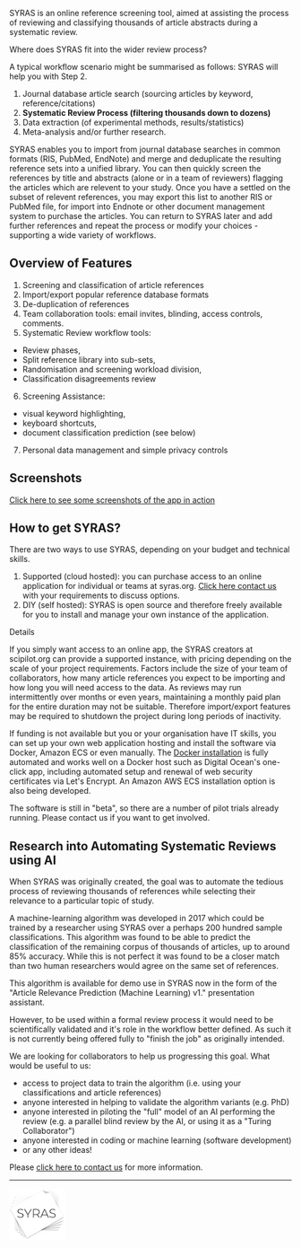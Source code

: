 
SYRAS is an online reference screening tool, aimed at assisting the process of reviewing and classifying thousands of article abstracts during a systematic review. 

Where does SYRAS fit into the wider review process?

A typical workflow scenario might be summarised as follows: SYRAS will help you with Step 2. 

1. Journal database article search (sourcing articles by keyword, reference/citations)
2. **Systematic Review Process (filtering thousands down to dozens)**
3. Data extraction (of experimental methods, results/statistics)
4. Meta-analysis and/or further research.

SYRAS enables you to import from journal database searches in common formats (RIS, PubMed, EndNote) and merge and deduplicate the resulting reference sets into a unified library. You can then quickly screen the references by title and abstracts (alone or in a team of reviewers) flagging the articles which are relevent to your study. Once you have a settled on the subset of relevent references, you may export this list to another RIS or PubMed file, for import into Endnote or other document management system to purchase the articles. You can return to SYRAS later and add further references and repeat the process or modify your choices - supporting a wide variety of workflows.

## Overview of Features

1. Screening and classification of article references
2. Import/export popular reference database formats
3. De-duplication of references
4. Team collaboration tools: email invites, blinding, access controls, comments.
5. Systematic Review workflow tools: 
  * Review phases,
  * Split reference library into sub-sets, 
  * Randomisation and screening workload division,
  * Classification disagreements review
6. Screening Assistance: 
  * visual keyword highlighting, 
  * keyboard shortcuts, 
  * document classification prediction (see below)
7. Personal data management and simple privacy controls

## Screenshots
[Click here to see some screenshots of the app in action](screenshots.md)

## How to get SYRAS?

There are two ways to use SYRAS, depending on your budget and technical skills.

1. Supported (cloud hosted): you can purchase access to an online application for individual or teams at syras.org. 
<a href="/contact.html">Click here contact us<a/> with your requirements to discuss options.
2. DIY (self hosted): SYRAS is open source and therefore freely available for you to install and manage your own instance of the application.

Details

If you simply want access to an online app, the SYRAS creators at scipilot.org can provide a supported instance, with pricing depending on the scale of your project requirements. Factors include the size of your team of collaborators, how many article references you expect to be importing and how long you will need access to the data. As reviews may run intermittently over months or even years, maintaining a monthly paid plan for the entire duration may not be suitable. Therefore import/export features may be required to shutdown the project during long periods of inactivity.


If funding is not available but you or your organisation have IT skills, you can set up your own web application hosting and install the software via Docker, Amazon ECS or even manually. The [Docker installation](https://github.com/scipilot/sysrev-assist-docker) is fully automated and works well on a Docker host such as Digital Ocean's one-click app, including automated setup and renewal of web security certificates via Let's Encrypt. An Amazon AWS ECS installation option is also being developed.

The software is still in "beta", so there are a number of pilot trials already running. Please contact us if you want to get involved.


## Research into Automating Systematic Reviews using AI

When SYRAS was originally created, the goal was to automate the tedious process of reviewing thousands of references 
while selecting their relevance to a particular topic of study.

A machine-learning algorithm was developed in 2017 which could be trained by a researcher using SYRAS over a perhaps 200 hundred sample classifications.
This algorithm was found to be able to predict the classification of the remaining corpus of thousands of articles, up to around 85% accuracy. 
While this is not perfect it was found to be a closer match than two human researchers would agree on the same set of references.

This algorithm is available for demo use in SYRAS now in the form of the "Article Relevance Prediction (Machine Learning) v1." presentation assistant.

However, to be used within a formal review process it would need to be scientifically validated and it's role in the workflow better defined. As such it is not currently being offered fully to "finish the job" as originally intended.

We are looking for collaborators to help us progressing this goal. What would be useful to us:
* access to project data to train the algorithm (i.e. using your classifications and article references)
* anyone interested in helping to validate the algorithm variants (e.g. PhD)
* anyone interested in piloting the "full" model of an AI performing the review (e.g. a parallel blind review by the AI, or using it as a "Turing Collaborator")
* anyone interested in coding or machine learning (software development)
* or any other ideas!

Please <a href="/contact.html">click here to contact us<a/> for more information.

---

![logo](/assets/images/SYRAS-logo-thin-small.png "SYRAS")
